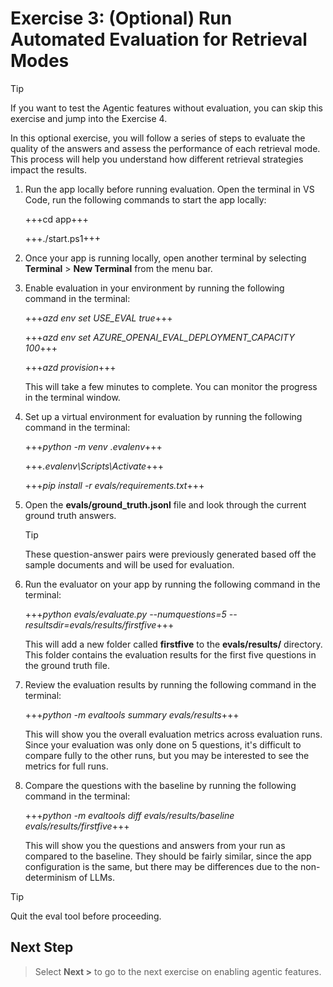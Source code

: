 # Exercise 3: (Optional) Run Automated Evaluation for Retrieval Modes

> [!TIP]
> If you want to test the Agentic features without evaluation, you can skip this exercise and jump into the Exercise 4.
 
In this optional exercise, you will follow a series of steps to evaluate the quality of the answers and assess the performance of each retrieval mode. This process will help you understand how different retrieval strategies impact the results.

1. Run the app locally before running evaluation. Open the terminal in VS Code, run the following commands to start the app locally:

    +++cd app+++

    +++./start.ps1+++

1. Once your app is running locally, open another terminal by selecting **Terminal** > **New Terminal** from the menu bar.

1. Enable evaluation in your environment by running the following command in the terminal:

    +++*azd env set USE_EVAL true*+++

    +++*azd env set AZURE_OPENAI_EVAL_DEPLOYMENT_CAPACITY 100*+++

    +++*azd provision*+++

    This will take a few minutes to complete. You can monitor the progress in the terminal window.

1. Set up a virtual environment for evaluation by running the following command in the terminal:

    +++*python -m venv .evalenv*+++

    +++*.evalenv\Scripts\Activate*+++

    +++*pip install -r evals/requirements.txt*+++

1. Open the **evals/ground_truth.jsonl** file and look through the current ground truth answers.

    > [!TIP]
    > These question-answer pairs were previously generated based off the sample documents and will be used for evaluation.

1. Run the evaluator on your app by running the following command in the terminal:

    +++*python evals/evaluate.py --numquestions=5 --resultsdir=evals/results/firstfive*+++

    This will add a new folder called **firstfive** to the **evals/results/** directory. This folder contains the evaluation results for the first five questions in the ground truth file.

1. Review the evaluation results by running the following command in the terminal:

    +++*python -m evaltools summary evals/results*+++

    This will show you the overall evaluation metrics across evaluation runs. Since your evaluation was only done on 5 questions, it's difficult to compare fully to the other runs, but you may be interested to see the metrics for full runs.

1. Compare the questions with the baseline by running the following command in the terminal:

    +++*python -m evaltools diff evals/results/baseline evals/results/firstfive*+++

    This will show you the questions and answers from your run as compared to the baseline. They should be fairly similar, since the app configuration is the same, but there may be differences due to the non-determinism of LLMs. 

> [!TIP]
> Quit the eval tool before proceeding.

## Next Step

> Select **Next >** to go to the next exercise on enabling agentic features.
